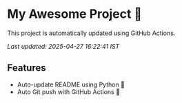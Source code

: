 # My Awesome Project 🚀

This project is automatically updated using GitHub Actions.

_Last updated: 2025-04-27 16:22:41 IST_

## Features
- Auto-update README using Python 🐍
- Auto Git push with GitHub Actions 🤖
